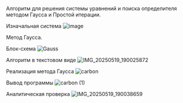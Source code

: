 Алгоритм для решения системы уравнений и поиска определителя методом Гаусса и Простой итерации.

Изначальная система
![image](https://github.com/user-attachments/assets/a8149e59-990c-4d07-b9b1-841eb1b152a2)

Метод Гаусса.

Блок-схема
![Gauss](https://github.com/user-attachments/assets/7ec1e59f-bebe-4ef9-9525-ab0d89865b32)

Алгоритм в текстовом виде
![IMG_20250519_190025872](https://github.com/user-attachments/assets/94b8f09a-ac42-40a8-b5eb-f0278198ae56)

Реализация метода Гаусса
![carbon](https://github.com/user-attachments/assets/af474ce6-0979-4187-8e72-510756d6bb3d)

Вывод программы
![carbon (1)](https://github.com/user-attachments/assets/27adf475-3a34-4ab8-961e-acc6f0510180)

Аналитическая проверка 
![IMG_20250519_190038659](https://github.com/user-attachments/assets/07a7c1ff-b6d4-4fbe-bf3e-553e5f3618d5)
